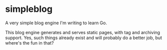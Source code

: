 simpleblog
===========

A very simple blog engine I'm writing to learn Go.

This blog engine generates and serves static pages, with tag and archiving support. Yes, such things already exist and will probably do a better job, but where's the fun in that?

